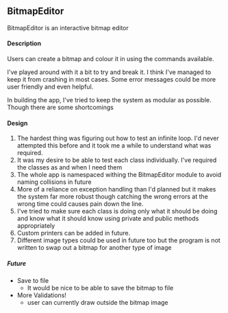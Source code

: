## BitmapEditor

BitmapEditor is an interactive bitmap editor

#### Description

Users can create a bitmap and colour it in using the commands available.

I've played around with it a bit to try and break it. I think I've managed to keep it from crashing in most cases.
Some error messages could be more user friendly and even helpful.

In building the app, I've tried to keep the system as modular as possible. Though there are some shortcomings

#### Design
1. The hardest thing was figuring out how to test an infinite loop. I'd never attempted this before and it took me a while to understand what was required.
2. It was my desire to be able to test each class individually. I've required the classes as and when I need them
3. The whole app is namespaced withing the BitmapEditor module to avoid naming collisions in future
4. More of a reliance on exception handling than I'd planned but it makes the system far more robust though catching the wrong errors at the wrong time could causes pain down the line.
5. I've tried to make sure each class is doing only what it should be doing and know what it should know using private and public methods appropriately
6. Custom printers can be added in future.
7. Different image types could be used in future too but the program is not written to swap out a bitmap for another type of image



##### Future
 - Save to file
   - It would be nice to be able to save the bitmap to file
 - More Validations!
   - user can currently draw outside the bitmap image

   

